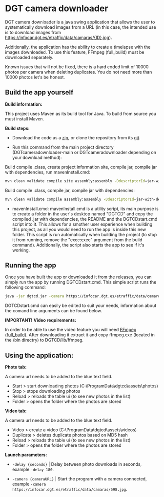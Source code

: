 
# DGT camera downloader

DGT camera downloader is a java swing application that allows the user to systematically download images from a URL (in this case, the intended use is to download images from https://infocar.dgt.es/etraffic/data/camaras/{ID}.jpg).

Additionally, the application has the ability to create a timelapse with the images downloaded. To use this feature, FFmpeg (full_build) must be downloaded separately.

Known issues that will not be fixed, there is a hard coded limit of 10000 photos per camera when deleting duplicates. You do not need more than 10000 photos let's be honest.


## Build the app yourself

**Build information:**

This project uses Maven as its build tool for Java. To build from source  you must install Maven.

**Build steps:**

- Download the code as a [zip](https://github.com/psikoo/DGTcameradownloader/archive/refs/heads/main.zip), or clone the repository from its [git](https://github.com/psikoo/DGTcameradownloader.git).

- Run this command from the main project directory (DGTcameradownloader-main or DGTcameradownloader depending on your download method):

Build compile .class, create project information site, compile jar, compile jar with dependencies, run mavenInstall.cmd:

```bash
mvn clean validate compile site assembly:assembly -DdescriptorId=jar-with-dependencies exec:exec
```

Build compile .class, compile jar, compile jar with dependencies:
```bash
mvn clean validate compile assembly:assembly -DdescriptorId=jar-with-dependencies
```

- mavenInstall.cmd:
mavenInstall.cmd is a utility script, its main purpose is to create a folder in the user's desktop named "DGTCD" and copy the compiled .jar with dependencies, the README and the DGTCDstart.cmd script into it. This allows for a smother user experience when building this project, as all you would need to run the app is inside this new folder. This script is run automatically when building the project (to stop it from running, remove the "exec:exec" argument from the build command). Additionally, the script also starts the app to see if it's working.
## Running the app

Once you have built the app or downloaded it from the [releases](https://github.com/psikoo/DGTcameradownloader/releases/tag/release), you can simply run the app by running DGTCDstart.cmd. This simple script runs the following command: 

```bash
java -jar dgtcd.jar -camera https://infocar.dgt.es/etraffic/data/camaras/598.jpg -delay 180
```
DGTCDstart.cmd can easily be edited to suit your needs, information about the comand line arguments can be found below.

**IMPORTANT!**
**Video requirements:**

In order to be able to use the video feature you will need [FFmpeg (full_build)](https://github.com/GyanD/codexffmpeg/releases/tag/2024-09-26-git-f43916e217). After downloading it extract it and copy ffmpeg.exe (located in the /bin directry) to DGTCD/lib/ffmpeg.
## Using the application:

**Photo tab:**

A camera url needs to be added to the blue text field.
- Start > start downloading photos (C:\ProgramData\dgtcd\assets\photos)
- Stop > stops downloading photos
- Reload > reloads the table ui (to see new photos in the list)
- Folder > opens the folder where the photos are stored

**Video tab:**

A camera url needs to be added to the blue text field.
- Video > create a video (C:\ProgramData\dgtcd\assets\videos)
- Duplicate > deletes duplicate photos based on MD5 hash
- Reload > reloads the table ui (to see new photos in the list)
- Folder > opens the folder where the photos are stored

**Launch parameters:**

- `-delay {seconds}` | Delay between photo downloads in seconds, example `-delay 180`.

- `-camera {cameraURL}` | Start the program with a camera connected, example `-camera https://infocar.dgt.es/etraffic/data/camaras/598.jpg`.
